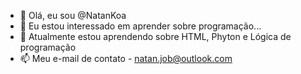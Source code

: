 - 👋 Olá, eu sou @NatanKoa
- 👀 Eu estou interessado em aprender sobre programação...
- 🌱 Atualmente estou aprendendo sobre HTML, Phyton e Lógica de programação
- 📫 Meu e-mail de contato - natan.job@outlook.com
